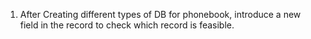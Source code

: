 1. After Creating different types of DB for phonebook, introduce a new field in the record to check which record is feasible.